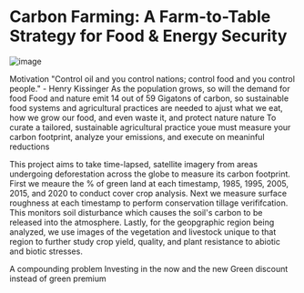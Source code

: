 # Carbon Farming: A Farm-to-Table Strategy for Food & Energy Security
![image](https://user-images.githubusercontent.com/78511177/171748204-f95510ec-fe34-4cd7-bf20-9ce432bc7d79.png)

Motivation
"Control oil and you control nations; control food and you control people." - Henry Kissinger
        As the population grows, so will the demand for food
        Food and nature emit 14 out of 59 Gigatons of carbon, so sustainable food systems and agricultural practices are needed to ajust what we eat, how we grow our food, and even waste it, and protect nature nature
        To curate a tailored, sustainable agricultural practice youe must measure your carbon footprint, analyze your emissions, and execute on meaninful reductions
        
        
This project aims to take time-lapsed, satellite imagery from areas undergoing deforestation across the globe to measure its carbon footprint. First we meaure the % of green land at each timestamp, 1985, 1995, 2005, 2015, and 2020 to conduct cover crop analysis. Next we measure surface roughness at each timestamp to perform conservation tillage verififcation. This monitors soil disturbance which causes the soil's carbon to be released into the atmosphere. Lastly, for the geopgraphic region being analyzed, we use images of the vegetation and livestock unique to that region to further study crop yield, quality, and plant resistance to abiotic and biotic stresses. 

A compounding problem
Investing in the now and the new
Green discount instead of green premium
        
